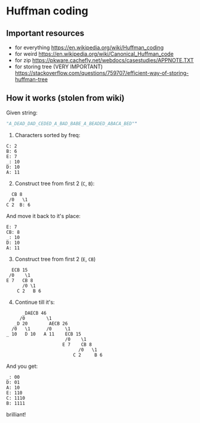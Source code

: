 # Huffman coding

## Important resources
- for everything https://en.wikipedia.org/wiki/Huffman_coding
- for weird https://en.wikipedia.org/wiki/Canonical_Huffman_code
- for zip https://pkware.cachefly.net/webdocs/casestudies/APPNOTE.TXT
- for storing tree (VERY IMPORTANT) https://stackoverflow.com/questions/759707/efficient-way-of-storing-huffman-tree

## How it works (stolen from wiki)

Given string:
```py
"A_DEAD_DAD_CEDED_A_BAD_BABE_A_BEADED_ABACA_BED""
```

1. Characters sorted by freq:
```
C: 2
B: 6
E: 7
_: 10
D: 10
A: 11
```

2. Construct tree from first 2 (`C`, `B`):
```
  CB 8
 /0   \1
C 2  B: 6
```

And move it back to it's place:
```
E: 7
CB: 8
_: 10
D: 10
A: 11
```

3. Construct tree from first 2 (`E`, `CB`)
```
  ECB 15
 /0    \1
E 7   CB 8
      /0 \1
    C 2   B 6
```

4. Continue till it's:
```
      _DAECB 46
     /0        \1
   _D 20        AECB 26
  /0   \1      /0     \1
_ 10   D 10   A 11    ECB 15
                      /0    \1
                     E 7    CB 8
                           /0   \1
                         C 2     B 6
```
And you get:
```
_: 00
D: 01
A: 10
E: 110
C: 1110
B: 1111
```
brilliant!
